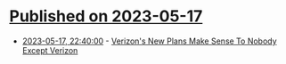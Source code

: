 # [Published on 2023-05-17](index.md)

* [2023-05-17, 22:40:00](https://tech.slashdot.org/story/23/05/17/2024245/verizons-new-plans-make-sense-to-nobody-except-verizon?utm_source=rss1.0mainlinkanon&utm_medium=feed) - [Verizon's New Plans Make Sense To Nobody Except Verizon](https://tech.slashdot.org/story/23/05/17/2024245/verizons-new-plans-make-sense-to-nobody-except-verizon?utm_source=rss1.0mainlinkanon&utm_medium=feed)
